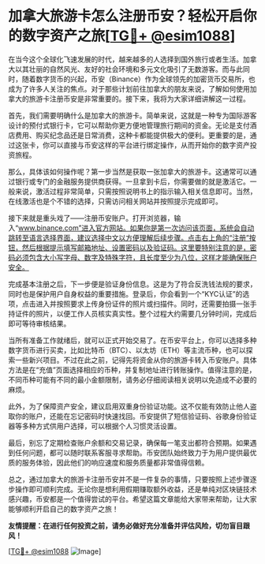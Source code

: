 # 加拿大旅游卡怎么注册币安？轻松开启你的数字资产之旅[[TG💪+ @esim1088](https://t.me/s/esim1088)]

在当今这个全球化飞速发展的时代，越来越多的人选择到国外旅行或者生活。加拿大以其壮丽的自然风光、友好的社会环境和多元文化吸引了无数游客。而与此同时，随着数字货币的兴起，币安（Binance）作为全球领先的加密货币交易所，也成为了许多人关注的焦点。对于那些计划前往加拿大的朋友来说，了解如何使用加拿大的旅游卡注册币安是非常重要的。接下来，我将为大家详细讲解这一过程。

首先，我们需要明确什么是加拿大的旅游卡。简单来说，这就是一种专为国际游客设计的预付式银行卡，它可以帮助你更方便地管理旅行期间的资金。无论是支付酒店费用、购买纪念品还是日常消费，这种卡都能提供极大的便利。更重要的是，通过这张卡，你可以直接与币安这样的平台进行绑定操作，从而开始你的数字资产投资旅程。

那么，具体该如何操作呢？第一步当然是获取一张加拿大的旅游卡。这通常可以通过银行或专门的金融服务提供商获得。一旦拿到卡后，你需要做的就是激活它。一般来说，激活过程非常简单，只需按照说明书上的指示输入相关信息即可。当然，在线激活也是个不错的选择，只需访问相关网站并按照提示完成即可。

接下来就是重头戏了——注册币安账户。打开浏览器，输入“www.binance.com”进入官方网站。如果你是第一次访问该页面，系统会自动跳转至语言选择界面，建议选择中文以方便理解后续步骤。点击右上角的“注册”按钮，然后根据提示填写邮箱地址、设置密码以及验证码。这里要特别注意的是，密码必须包含大小写字母、数字及特殊字符，且长度至少为八位，这样才能确保账户安全。

完成基本注册之后，下一步便是验证身份信息。这是为了符合反洗钱法规的要求，同时也是保护用户自身权益的重要措施。登录后，你会看到一个“KYC认证”的选项，点击进入并按照要求上传身份证件的照片或扫描件。同时，还需要拍摄一张手持证件的照片，以便工作人员核实真实性。整个过程大约需要几分钟时间，完成后即可等待审核结果。

当所有准备工作就绪后，就可以正式开始交易了。在币安平台上，你可以选择多种数字货币进行买卖，比如比特币（BTC）、以太坊（ETH）等主流币种，也可以探索一些新兴项目。不过在此之前，记得先将资金从你的旅游卡转入币安账户。具体方法是在“充值”页面选择相应的币种，并复制地址进行转账操作。值得注意的是，不同币种可能有不同的最小金额限制，请务必仔细阅读相关说明以免造成不必要的麻烦。

此外，为了保障资产安全，建议启用双重身份验证功能。这不仅能有效防止他人盗取你的账户，还能在忘记密码时快速找回。币安提供了短信验证码、谷歌身份验证器等多种方式供用户选择，可以根据个人习惯灵活设置。

最后，别忘了定期检查账户余额和交易记录，确保每一笔支出都符合预期。如果遇到任何问题，都可以随时联系客服寻求帮助。币安团队始终致力于为用户提供最优质的服务体验，因此他们的响应速度和服务质量都非常值得信赖。

总之，通过加拿大的旅游卡注册币安并不是一件复杂的事情，只要按照上述步骤逐步操作即可顺利完成。无论你是想利用假期赚取额外收益，还是单纯对区块链技术感兴趣，币安都是一个值得尝试的平台。希望这篇文章能给大家带来帮助，让大家能够顺利开启自己的数字资产之旅！

**友情提醒：在进行任何投资之前，请务必做好充分准备并评估风险，切勿盲目跟风！**

[[TG💪+ @esim1088](https://t.me/s/esim1088) ![Image](https://i.postimg.cc/4NQfJmqS/Snipaste-2025-05-13-00-14-12.png)]